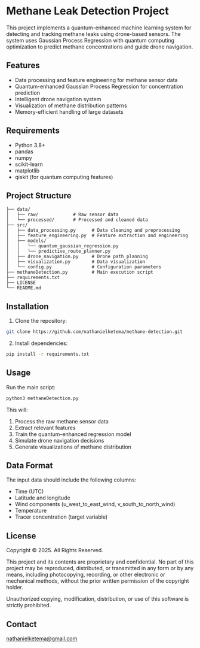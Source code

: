 # Methane Leak Detection Project

This project implements a quantum-enhanced machine learning system for detecting and tracking methane leaks using drone-based sensors. The system uses Gaussian Process Regression with quantum computing optimization to predict methane concentrations and guide drone navigation.

## Features

- Data processing and feature engineering for methane sensor data
- Quantum-enhanced Gaussian Process Regression for concentration prediction
- Intelligent drone navigation system
- Visualization of methane distribution patterns
- Memory-efficient handling of large datasets

## Requirements

- Python 3.8+
- pandas
- numpy
- scikit-learn
- matplotlib
- qiskit (for quantum computing features)

## Project Structure

```plaintext
├── data/
│   ├── raw/             # Raw sensor data
│   └── processed/       # Processed and cleaned data
├── src/
│   ├── data_processing.py      # Data cleaning and preprocessing
│   ├── feature_engineering.py  # Feature extraction and engineering
│   ├── models/
│   │   └── quantum_gaussian_regression.py
│   │   └── predictive_route_planner.py
│   ├── drone_navigation.py     # Drone path planning
│   ├── visualization.py        # Data visualization
│   └── config.py               # Configuration parameters
├── methaneDetection.py         # Main execution script
├── requirements.txt
├── LICENSE
└── README.md

```

## Installation

1. Clone the repository:

```bash
git clone https://github.com/nathanielketema/methane-detection.git
```

2. Install dependencies:
```bash
pip install -r requirements.txt
```

## Usage

Run the main script:
```bash
python3 methaneDetection.py
```

This will:
1. Process the raw methane sensor data
2. Extract relevant features
3. Train the quantum-enhanced regression model
4. Simulate drone navigation decisions
5. Generate visualizations of methane distribution

## Data Format

The input data should include the following columns:
- Time (UTC)
- Latitude and longitude
- Wind components (u_west_to_east_wind, v_south_to_north_wind)
- Temperature
- Tracer concentration (target variable)

## License

Copyright © 2025. All Rights Reserved.

This project and its contents are proprietary and confidential. No part of this project may be reproduced, distributed, or transmitted in any form or by any means, including photocopying, recording, or other electronic or mechanical methods, without the prior written permission of the copyright holder.

Unauthorized copying, modification, distribution, or use of this software is strictly prohibited.

## Contact

nathanielketema@gmail.com

